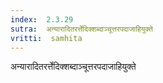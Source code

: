 ```yaml
---
index:  2.3.29
sutra:  अन्यारादितरर्त्तेदिक्शब्दाञ्चूत्तरपदाजाहियुक्ते
vritti:  samhita 
---
```


अन्यारादितरर्त्तेदिक्शब्दाञ्चूत्तरपदाजाहियुक्ते

